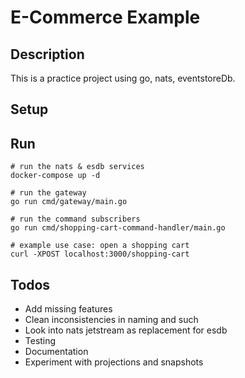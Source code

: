 # E-Commerce Example

## Description

This is a practice project using go, nats, eventstoreDb.

## Setup

## Run

```
# run the nats & esdb services
docker-compose up -d

# run the gateway
go run cmd/gateway/main.go

# run the command subscribers
go run cmd/shopping-cart-command-handler/main.go

# example use case: open a shopping cart
curl -XPOST localhost:3000/shopping-cart
```

## Todos

- Add missing features
- Clean inconsistencies in naming and such
- Look into nats jetstream as replacement for esdb
- Testing
- Documentation
- Experiment with projections and snapshots
